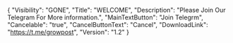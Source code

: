 {
  "Visibility": "GONE",
  "Title": "WELCOME",
  "Description": "Please Join Our Telegram For More information.",
  "MainTextButton": "Join Telegrm",
  "Cancelable": "true",
  "CancelButtonText": "Cancel",
  "DownloadLink": "https://t.me/growpost",
  "Version": "1.2"
}
